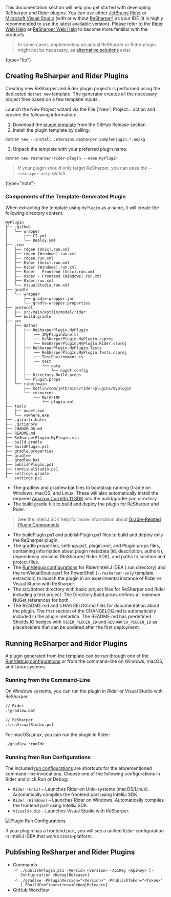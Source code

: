 [//]: # (title: Creating Your First Plugin)

<!-- Copyright 2000-2022 JetBrains s.r.o. and other contributors. Use of this source code is governed by the Apache 2.0 license that can be found in the LICENSE file. -->

This documentation section will help you get started with developing ReSharper and Rider plugins.
You can use either [JetBrains Rider](https://www.jetbrains.com/rider/download) or [Microsoft Visual Studio](https://visualstudio.microsoft.com/downloads/) (with or without [ReSharper](https://www.jetbrains.com/resharper/download/)) as your IDE (it is highly recommended to use the latest available version).
Please refer to the [Rider Web Help](https://www.jetbrains.com/help/rider) or [ReSharper Web Help](https://www.jetbrains.com/help/resharper) to become more familiar with the products.

> In some cases, implementing an actual ReSharper or Rider plugin might not be necessary, as [alternative solutions](plugin_alternatives.md) exist.
>
{type="tip"}

## Creating ReSharper and Rider Plugins

Creating new ReSharper and Rider plugin projects is performed using the dedicated `dotnet new` template.
The generator creates all the necessary project files based on a few template inputs.

<procedure title="Create ReSharper &amp; Rider Plugins" id="create-ide-plugin">

Launch the <control>New Project</control> wizard via the <menupath>File | New | Project...</menupath> action and provide the following information:
1. Download the [plugin template]() from the GitHub Release section.
2. Install the plugin template by calling:
```
dotnet new --install JetBrains.ReSharper.SamplePlugin.*.nupkg
```
3. Unpack the template with your preferred plugin name:
```
dotnet new resharper-rider-plugin --name MyPlugin
```
> If your plugin should only target ReSharper, you can pass the `--resharper-only` switch.
>
{type="note"}

</procedure>

### Components of the Template-Generated Plugin

When extracting the template using `MyPlugin` as a name, it will create the following directory content:

```text
MyPlugin
├── .github
│   └── wrapper
│       ├── CI.yml
│       └── Deploy.yml
├── .run
│   ├── rdgen (Unix).run.xml
│   ├── rdgen (Windows).run.xml
│   ├── rdgen.run.xml
│   ├── Rider (Unix).run.xml
│   ├── Rider (Windows).run.xml
│   ├── Rider - Frontend (Unix).run.xml
│   ├── Rider - Frontend (Windows).run.xml
│   ├── Rider.run.xml
│   └── VisualStudio.run.xml
├── gradle
│   └── wrapper
│       ├── gradle-wrapper.jar
│       └── gradle-wrapper.properties
├── protocol
│   ├── src/main/kotlin/model/rider
│   └── build.gradle
├── src
│   ├── dotnet
│   │   ├── ReSharperPlugin.MyPlugin
│   │   │   ├── IMyPluginZone.cs
│   │   │   ├── ReSharperPlugin.MyPlugin.csproj
│   │   │   └── ReSharperPlugin.MyPlugin.Rider.csproj
│   │   ├── ReSharperPlugin.MyPlugin.Tests
│   │   │   ├── ReSharperPlugin.MyPlugin.Tests.csproj
│   │   │   ├── TestEnvironment.cs
│   │   │   └── test
│   │   │       └── data
│   │   │           └── nuget.config
│   │   ├── Directory.Build.props
│   │   └── Plugin.props
│   └── rider/main
│       ├── kotlin/com/jetbrains/rider/plugins/myplugin
│       └── resources
│           └── META-INF
│               └── plugin.xml
├── tools
│   ├── nuget.exe
│   └── vswhere.exe
├── .gitattributes
├── .gitignore
├── CHANGELOG.md
├── README.md
├── ReSharperPlugin.MyPlugin.sln
├── build.gradle
├── buildPlugin.ps1
├── gradle.properties
├── gradlew
├── gradlew.bat
├── publishPlugin.ps1
├── runVisualStudio.ps1
├── settings.gradle
└── settings.ps1
```

* The <path>gradlew</path> and <path>gradlew.bat</path> files to bootstrap running Gradle on Windows, macOS, and Linux. These will also automatically install the required [Amazon Corretto 11 SDK](https://docs.aws.amazon.com/corretto/latest/corretto-11-ug/downloads-list.html) into the <path>build/gradle-jvm</path> directory.
* The <path>build.gradle</path> file to build and deploy the plugin for ReSharper and Rider.
> See the IntelliJ SDK help for more information about [Gradle-Related Plugin Components](https://plugins.jetbrains.com/docs/intellij/gradle-prerequisites.html#components-of-a-wizard-generated-gradle-intellij-platform-plugin).
* The <path>buildPlugin.ps1</path> and <path>publishPlugin.ps1</path> files to build and deploy only the ReSharper plugin.
* The <path>gradle.properties</path>, <path>settings.ps1</path>, <path>plugin.xml</path>, and <path>Plugin.props</path> files, containing information about plugin metadata (id, description, authors), dependency versions (ReSharper/ Rider SDK), and paths to solution and project files.
* The [Run/debug configurations](https://www.jetbrains.com/help/rider/Run_Debug_Configuration.html) for Rider/IntelliJ IDEA (<path>.run</path> directory) and the <path>runVisualStudio.ps1</path> for PowerShell (`--resharper-only` template extraction) to launch the plugin in an experimental instance of Rider or Visual Studio with ReSharper.
* The <path>src/dotnet</path> directory with basic project files for ReSharper and Rider including a test project. The <path>Directory.Build.props</path> defines all common NuGet references for both.
* The <path>README.md</path> and <path>CHANGELOG.md</path> files for documentation about the plugin. The first section of the <path>CHANGELOG.md</path> is automatically included in the plugin metadata. The <path>README.md</path> has predefined [Shields.IO](https://shields.io/) badges with `RIDER_PLUGIN_ID` and `RESHARPER_PLUGIN_ID` as placeholders that can be updated after the first deployment.

## Running ReSharper and Rider Plugins

A plugin generated from the template can be run through one of the [Run/debug configurations](https://www.jetbrains.com/help/rider/Run_Debug_Configuration.html) or from the command-line on Windows, macOS, and Linux systems.

### Running from the Command-Line

On Windows systems, you can run the plugin in Rider or Visual Studio with ReSharper.

```bash
// Rider
.\gradlew.bat 

// ReSharper
.\runVisualStudio.ps1
```

For macOS/Linux, you can run the plugin in Rider:

```bash
./gradlew :runIde
```

### Running from Run Configurations

The included [run configurations](https://www.jetbrains.com/help/rider/Run_Debug_Configuration.html) are shortcuts for the aforementioned command-line invocations. Choose one of the following configurations in Rider and click <control>Run</control> or <control>Debug</control>:

* `Rider (Unix)` – Launches Rider on Unix-systems (macOS/Linux). Automatically compiles the frontend part using IntelliJ SDK.
* `Rider (Windows)` – Launches Rider on Windows. Automatically compiles the frontend part using IntelliJ SDK.
* `VisualStudio` – Launches Visual Studio with ReSharper.

![Plugin Run Configurations](run-configurations.png)

If your plugin has a frontend part, you will see a unified `Rider` configuration in IntelliJ IDEA that works cross-platform.

## Publishing ReSharper and Rider Plugins

- Commands
  - `./publishPlugin.ps1 -Version <Version> -ApiKey <ApiKey> [-Configuration <Debug|Release>]`
  - `./gradlew -PPluginVersion="<Version>" -PPublishToken="<Token>" [-PBuildConfiguration=<Debug|Release>]`
- GitHub Workflow
